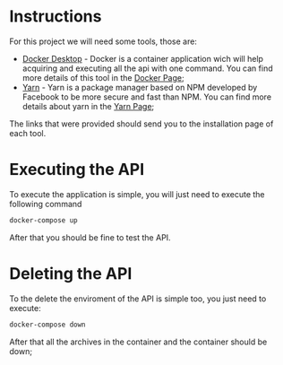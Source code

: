 # Instructions

For this project we will need some tools, those are:

- [Docker Desktop](https://www.docker.com/get-started) -
  Docker is a container application wich will help acquiring and executing all the api with one command. You can find more details of this tool in the [Docker Page](https://www.docker.com/company);
- [Yarn](https://yarnpkg.com/getting-started/install) -
   Yarn is a package manager based on NPM developed by Facebook to be more secure and fast than NPM. You can find more details about yarn in the [Yarn Page](https://yarnpkg.com/);

The links that were provided should send you to the installation page of each tool.

# Executing the API

To execute the application is simple, you will just need to execute the following command

```bash
docker-compose up
```

After that you should be fine to test the API.

# Deleting the API

To the delete the enviroment of the API is simple too, you just need to execute:

```bash
docker-compose down
```

After that all the archives in the container and the container should be down;
